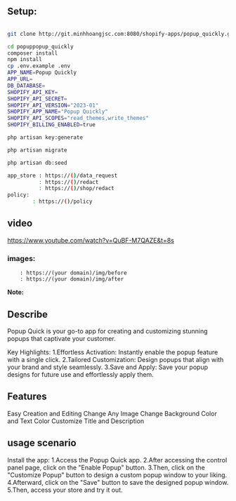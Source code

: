 ## Setup:

```bash

git clone http://git.minhhoangjsc.com:8080/shopify-apps/popup_quickly.git

cd popuppopup_quickly
composer install
npm install
cp .env.example .env
APP_NAME=Popup Quickly
APP_URL=
DB_DATABASE=
SHOPIFY_API_KEY=
SHOPIFY_API_SECRET=
SHOPIFY_API_VERSION="2023-01"
SHOPIFY_APP_NAME="Popup Quickly"
SHOPIFY_API_SCOPES="read_themes,write_themes"
SHOPIFY_BILLING_ENABLED=true

php artisan key:generate

php artisan migrate

php artisan db:seed

app_store : https://()/data_request
          : https://()/redact
          : https://()/shop/redact
policy:
        : https://()/policy
```

## video

https://www.youtube.com/watch?v=QuBF-M7QAZE&t=8s

### images:

        : https://(your domain)/img/before
        : https://(your domain)/img/after

**Note:**

## Describe

Popup Quick is your go-to app for creating and customizing stunning popups that captivate your customer.

Key Highlights:
1.Effortless Activation: Instantly enable the popup feature with a single click.
2.Tailored Customization: Design popups that align with your brand and style seamlessly.
3.Save and Apply: Save your popup designs for future use and effortlessly apply them.

## Features

Easy Creation and Editing
Change Any Image
Change Background Color and Text Color
Customize Title and Description


## usage scenario

Install the app:
1.Access the Popup Quick app.
2.After accessing the control panel page, click on the "Enable Popup" button.
3.Then, click on the "Customize Popup" button to design a custom popup window to your liking.
4.Afterward, click on the "Save" button to save the designed popup window.
5.Then, access your store and try it out.

